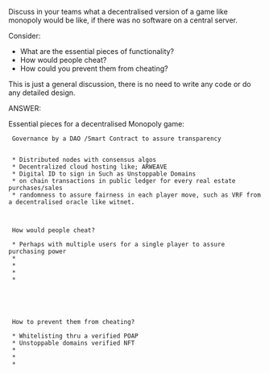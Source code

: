 Discuss in your teams what a decentralised version of a game like monopoly would be like, if there was no software on a central server.

Consider:

  * What are the essential pieces of functionality?
  * How would people cheat?
  * How could you prevent them from cheating?

This is just a general discussion, there is no need to write any code or do any detailed design.





ANSWER:


  Essential pieces for a decentralised Monopoly game:
  
     Governance by a DAO /Smart Contract to assure transparency
     
  
     * Distributed nodes with consensus algos
     * Decentralized cloud hosting like; ARWEAVE 
     * Digital ID to sign in Such as Unstoppable Domains
     * on chain transactions in public ledger for every real estate purchases/sales
     * randomness to assure fairness in each player move, such as VRF from a decentralised oracle like witnet.
     
     
     
     How would people cheat?
     
     * Perhaps with multiple users for a single player to assure purchasing power
     * 
     *
     *
     *
     
     
     
     
     
     How to prevent them from cheating?
     
     * Whitelisting thru a verified POAP
     * Unstoppable domains verified NFT
     *
     *
     *
     


